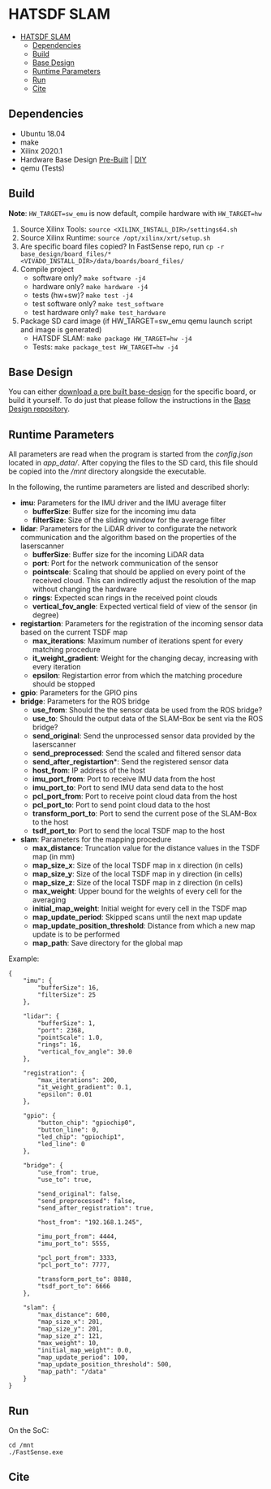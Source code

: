 # HATSDF SLAM

- [HATSDF SLAM](#hatsdf-slam)
  - [Dependencies](#dependencies)
  - [Build](#build)
  - [Base Design](#base-design)
  - [Runtime Parameters](#runtime-parameters)
  - [Run](#run)
  - [Cite](#cite)

## Dependencies
* Ubuntu 18.04
* make
* Xilinx 2020.1
* Hardware Base Design [Pre-Built]() | [DIY]()
* qemu (Tests)
## Build
**Note**: `HW_TARGET=sw_emu` is now default, compile hardware with `HW_TARGET=hw`

1. Source Xilinx Tools: `source <XILINX_INSTALL_DIR>/settings64.sh`
2. Source Xilinx Runtime: `source /opt/xilinx/xrt/setup.sh`
3. Are specific board files copied? In FastSense repo, run `cp -r base_design/board_files/* <VIVADO_INSTALL_DIR>/data/boards/board_files/`
4. Compile project
    * software only? `make software -j4`
    * hardware only? `make hardware -j4`
    * tests (hw+sw)? `make test -j4`
    * test software only? `make test_software`
    * test hardware only? `make test_hardware`
5. Package SD card image (if HW_TARGET=sw_emu qemu launch script and image is generated)
    * HATSDF SLAM: `make package HW_TARGET=hw -j4`
    * Tests: `make package_test HW_TARGET=hw -j4`

## Base Design
You can either [download a pre built base-design]() for the specific board, or build it yourself. To do just that please follow the instructions in the [Base Design repository]().

## Runtime Parameters

All parameters are read when the program is started from the *config.json* located in *app_data/*. After copying the files to the SD card, this file should be copied into the */mnt* directory alongside the executable.

In the following, the runtime parameters are listed and described shorly:

* **imu**: Parameters for the IMU driver and the IMU average filter
  * **bufferSize**: Buffer size for the incoming imu data
  * **filterSize**: Size of the sliding window for the average filter
* **lidar**: Parameters for the LiDAR driver to configurate the network communication and the algorithm based on the properties of the laserscanner
  * **bufferSize**: Buffer size for the incoming LiDAR data
  * **port**: Port for the network communication of the sensor
  * **pointscale**: Scaling that should be applied on every point of the received cloud. This can indirectly adjust the resolution of the map without changing the hardware
  * **rings**: Expected scan rings in the received point clouds
  * **vertical_fov_angle**: Expected vertical field of view of the sensor (in degree)
* **registartion**: Parameters for the registration of the incoming sensor data based on the current TSDF map
  * **max_iterations**: Maximum number of iterations spent for every matching procedure
  * **it_weight_gradient**: Weight for the changing decay, increasing with every iteration 
  * **epsilon**: Registartion error from which the matching procedure should be stopped
* **gpio**: Parameters for the GPIO pins
* **bridge**: Parameters for the ROS bridge
  * **use_from**: Should the the sensor data be used from the ROS bridge?
  * **use_to**: Should the output data of the SLAM-Box be sent via the ROS bridge?
  * **send_original**: Send the unprocessed sensor data provided by the laserscanner 
  * **send_preprocessed**: Send the scaled and filtered sensor data
  * **send_after_registartion***: Send the registered sensor data
  * **host_from**: IP address of the host
  * **imu_port_from**: Port to receive IMU data from the host
  * **imu_port_to**: Port to send IMU data send data to the host
  * **pcl_port_from**: Port to receive point cloud data from the host
  * **pcl_port_to**: Port to send point cloud data to the host
  * **transform_port_to**: Port to send the current pose of the SLAM-Box to the host
  * **tsdf_port_to**: Port to send the local TSDF map to the host
* **slam**: Parameters for the mapping procedure
  * **max_distance**: Truncation value for the distance values in the TSDF map (in mm)
  * **map_size_x**: Size of the local TSDF map in x direction (in cells)
  * **map_size_y**: Size of the local TSDF map in y direction (in cells)
  * **map_size_z**: Size of the local TSDF map in z direction (in cells)
  * **max_weight**: Upper bound for the weights of every cell for the averaging
  * **initial_map_weight**: Initial weight for every cell in the TSDF map
  * **map_update_period**: Skipped scans until the next map update
  * **map_update_position_threshold**: Distance from which a new map update is to be performed
  * **map_path**: Save directory for the global map
  
Example:

```
{
    "imu": {
        "bufferSize": 16,
        "filterSize": 25
    },

    "lidar": {
        "bufferSize": 1,
        "port": 2368,
        "pointScale": 1.0,
        "rings": 16,
        "vertical_fov_angle": 30.0
    },

    "registration": {
        "max_iterations": 200,
        "it_weight_gradient": 0.1,
        "epsilon": 0.01
    },

    "gpio": {
        "button_chip": "gpiochip0",
        "button_line": 0,
        "led_chip": "gpiochip1",
        "led_line": 0
    },

    "bridge": {
        "use_from": true,
        "use_to": true,

        "send_original": false,
        "send_preprocessed": false,
        "send_after_registration": true,

        "host_from": "192.168.1.245",

        "imu_port_from": 4444,
        "imu_port_to": 5555,

        "pcl_port_from": 3333,
        "pcl_port_to": 7777,

        "transform_port_to": 8888,
        "tsdf_port_to": 6666
    },

    "slam": {
        "max_distance": 600,
        "map_size_x": 201,
        "map_size_y": 201,
        "map_size_z": 121,
        "max_weight": 10,
        "initial_map_weight": 0.0,
        "map_update_period": 100,
        "map_update_position_threshold": 500,
        "map_path": "/data"
    }
}
```

## Run

On the SoC:

```
cd /mnt
./FastSense.exe
```

## Cite

```

```
